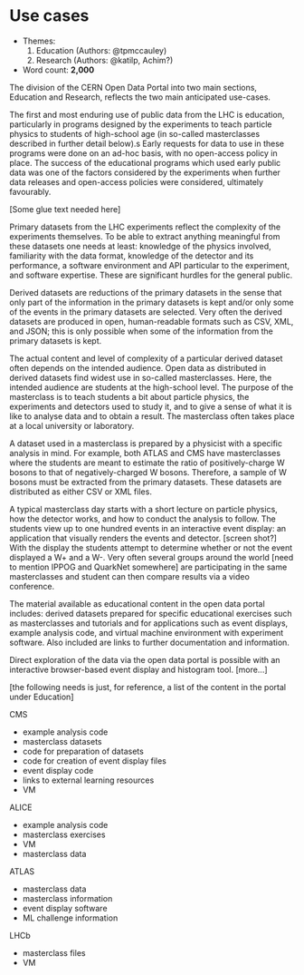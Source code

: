 # Use cases

- Themes:
    1. Education (Authors: @tpmccauley)
    2. Research (Authors: @katilp, Achim?)
- Word count: **2,000**

The division of the CERN Open Data Portal into two main sections, Education and Research, reflects the two main anticipated use-cases.

The first and most enduring use of public data from the LHC is education, particularly in programs designed by the experiments to teach particle physics to students of high-school age (in so-called masterclasses described in further detail below).s Early requests for data to use in these programs were done on an ad-hoc basis, with no open-access policy in place. The success of the educational programs which used early public data was one of the factors considered by the experiments when further data releases and open-access policies were considered, ultimately favourably. 

[Some glue text needed here]

Primary datasets from the LHC experiments reflect the complexity of the experiments themselves. To be able to extract anything meaningful from these datasets one needs at least: knowledge of the physics involved, familiarity with the data format, knowledge of the detector and its performance, a software environment and API particular to the experiment, and software expertise. These are significant hurdles for the general public.

Derived datasets are reductions of the primary datasets in the sense that only part of the information in the primary datasets is kept and/or only some of the events in the primary datasets are selected. Very often the derived datasets are produced in open, human-readable formats such as CSV, XML, and JSON; this is only possible when some of the information from the primary datasets is kept. 

The actual content and level of complexity of a particular derived dataset often depends on the intended audience. Open data as distributed in derived datasets find widest use in so-called masterclasses. Here, the intended audience are students at the high-school level. The purpose of the masterclass is to teach students a bit about particle physics, the experiments and detectors used to study it, and to give a sense of what it is like to analyse data and to obtain a result. The masterclass often takes place at a local university or laboratory.

A dataset used in a masterclass is prepared by a physicist with a specific analysis in mind. For example, both ATLAS and CMS have masterclasses where the students are meant to estimate the ratio of positively-charge W bosons to that of negatively-charged W bosons. Therefore, a sample of W bosons must be extracted from the primary datasets. These datasets are distributed as either CSV or XML files. 

A typical masterclass day starts with a short lecture on particle physics, how the detector works, and how to conduct the analysis to follow. The students view up to one hundred events in an interactive event display: an application that visually renders the events and detector. [screen shot?] With the display the students attempt to determine whether or not the event displayed a W+ and a W-. Very often several groups around the world [need to mention IPPOG and QuarkNet somewhere] are participating in the same masterclasses and student can then compare results via a video conference. 

The material available as educational content in the open data portal includes: derived datasets prepared for specific educational exercises such as masterclasses and tutorials and for applications such as event displays, example analysis code, and virtual machine environment with experiment software. Also included are links to further documentation and information.

Direct exploration of the data via the open data portal is possible with an interactive browser-based event display and histogram tool. [more...]

[the following needs is just, for reference, a list of the content in the portal under Education]

CMS
* example analysis code
* masterclass datasets
* code for preparation of datasets
* code for creation of event display files
* event display code
* links to external learning resources
* VM

ALICE
* example analysis code
* masterclass exercises
* VM
* masterclass data
 
ATLAS
* masterclass data
* masterclass information
* event display software
* ML challenge information

LHCb
* masterclass files
* VM
